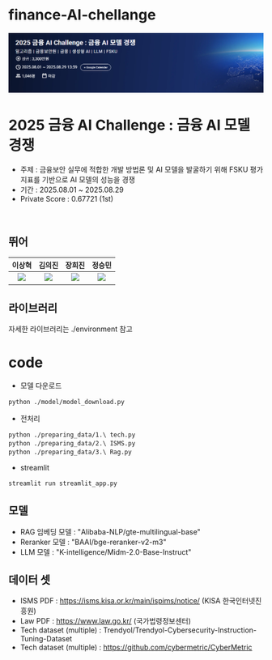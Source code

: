 # finance-AI-chellange
![panel](./asset/panel.png)

# 2025 금융 AI Challenge : 금융 AI 모델 경쟁
- 주제 : 금융보안 실무에 적합한 개발 방법론 및 AI 모델을 발굴하기 위해 FSKU 평가지표를 기반으로 AI 모델의 성능을 경쟁
- 기간 : 2025.08.01 ~ 2025.08.29
- Private Score : 0.67721 (1st)

<br />

## 뛰어

| 이상혁 | 김의진 | 장희진 | 정승민 |
| :---: | :---: | :---: | :---: |
| <img src="https://avatars.githubusercontent.com/u/110239629?v=4" width=300> | <img src="https://avatars.githubusercontent.com/u/94896197?v=4" width=300> | <img src="https://avatars.githubusercontent.com/u/105128163?v=4" width=300> | <img src="https://avatars.githubusercontent.com/u/105360496?v=4" width=300> |

## 라이브러리

자세한 라이브러리는 ./environment 참고

# code

- 모델 다운로드

```bash
python ./model/model_download.py
```

- 전처리

```bash
python ./preparing_data/1.\ tech.py
python ./preparing_data/2.\ ISMS.py
python ./preparing_data/3.\ Rag.py
```

- streamlit

```bash
streamlit run streamlit_app.py
```

## 모델
- RAG 임베딩 모델 : "Alibaba-NLP/gte-multilingual-base"
- Reranker 모델 : "BAAI/bge-reranker-v2-m3"
- LLM 모델 : "K-intelligence/Midm-2.0-Base-Instruct"

## 데이터 셋
- ISMS PDF : https://isms.kisa.or.kr/main/ispims/notice/ (KISA 한국인터넷진흥원)
- Law PDF : https://www.law.go.kr/ (국가법령정보센터)
- Tech dataset (multiple) : Trendyol/Trendyol-Cybersecurity-Instruction-Tuning-Dataset
- Tech dataset (multiple) : https://github.com/cybermetric/CyberMetric